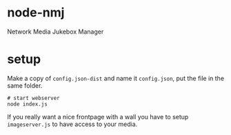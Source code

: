 node-nmj
========

Network Media Jukebox Manager


setup
==========

Make a copy of `config.json-dist` and name it `config.json`, put the file in the same folder.



```
# start webserver
node index.js
```

If you really want a nice frontpage with a wall you have to setup `imageserver.js` to have access to your media.
